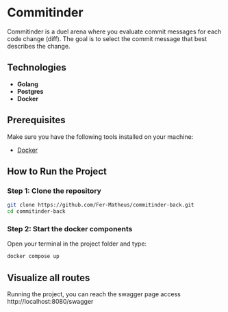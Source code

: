 # Commitinder 

Commitinder is a duel arena where you evaluate commit messages for each code change (diff). The goal is to select the commit message that best describes the change.

## Technologies
- **Golang**
- **Postgres**
- **Docker**

## Prerequisites
Make sure you have the following tools installed on your machine:
- [Docker](https://docs.docker.com/engine/install/)

## How to Run the Project

### Step 1: Clone the repository
```bash
git clone https://github.com/Fer-Matheus/commitinder-back.git
cd commitinder-back
```

### Step 2: Start the docker components

Open your terminal in the project folder and type:
```bash
docker compose up
```

## Visualize all routes

Running the project, you can reach the swagger page access http://localhost:8080/swagger
